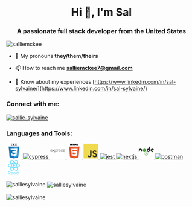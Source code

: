 <h1 align="center">Hi 👋, I'm Sal</h1>
<h3 align="center">A passionate full stack developer from the United States</h3>

<p align="left"> <img src="https://komarev.com/ghpvc/?username=salliemckee&label=Profile%20views&color=0e75b6&style=flat" alt="salliemckee" /> </p>

- 🌈 My pronouns **they/them/theirs**

- 📫 How to reach me **salliemckee7@gmail.com**

- 📄 Know about my experiences [https://www.linkedin.com/in/sal-sylvaine/](https://www.linkedin.com/in/sal-sylvaine/)

<h3 align="left">Connect with me:</h3>
<p align="left">
<a href="https://linkedin.com/in/sal-sylvaine" target="blank"><img align="center" src="https://raw.githubusercontent.com/rahuldkjain/github-profile-readme-generator/master/src/images/icons/Social/linked-in-alt.svg" alt="sallie-sylvaine" height="30" width="40" /></a>
</p>

<h3 align="left">Languages and Tools:</h3>
<p align="left"> <a href="https://www.w3schools.com/css/" target="_blank" rel="noreferrer"> <img src="https://raw.githubusercontent.com/devicons/devicon/master/icons/css3/css3-original-wordmark.svg" alt="css3" width="40" height="40"/> </a> <a href="https://www.cypress.io" target="_blank" rel="noreferrer"> <img src="https://raw.githubusercontent.com/simple-icons/simple-icons/6e46ec1fc23b60c8fd0d2f2ff46db82e16dbd75f/icons/cypress.svg" alt="cypress" width="40" height="40"/> </a> <a href="https://expressjs.com" target="_blank" rel="noreferrer"> <img src="https://raw.githubusercontent.com/devicons/devicon/master/icons/express/express-original-wordmark.svg" alt="express" width="40" height="40"/> </a> <a href="https://www.w3.org/html/" target="_blank" rel="noreferrer"> <img src="https://raw.githubusercontent.com/devicons/devicon/master/icons/html5/html5-original-wordmark.svg" alt="html5" width="40" height="40"/> </a> <a href="https://developer.mozilla.org/en-US/docs/Web/JavaScript" target="_blank" rel="noreferrer"> <img src="https://raw.githubusercontent.com/devicons/devicon/master/icons/javascript/javascript-original.svg" alt="javascript" width="40" height="40"/> </a> <a href="https://jestjs.io" target="_blank" rel="noreferrer"> <img src="https://www.vectorlogo.zone/logos/jestjsio/jestjsio-icon.svg" alt="jest" width="40" height="40"/> </a> <a href="https://nextjs.org/" target="_blank" rel="noreferrer"> <img src="https://cdn.worldvectorlogo.com/logos/nextjs-2.svg" alt="nextjs" width="40" height="40"/> </a> <a href="https://nodejs.org" target="_blank" rel="noreferrer"> <img src="https://raw.githubusercontent.com/devicons/devicon/master/icons/nodejs/nodejs-original-wordmark.svg" alt="nodejs" width="40" height="40"/> </a> <a href="https://postman.com" target="_blank" rel="noreferrer"> <img src="https://www.vectorlogo.zone/logos/getpostman/getpostman-icon.svg" alt="postman" width="40" height="40"/> </a> <a href="https://reactjs.org/" target="_blank" rel="noreferrer"> <img src="https://raw.githubusercontent.com/devicons/devicon/master/icons/react/react-original-wordmark.svg" alt="react" width="40" height="40"/> </a> </p>

<p><img align="left" src="https://github-readme-stats.vercel.app/api/top-langs?username=salliesylvaine&show_icons=true&locale=en&layout=compact" alt="salliesylvaine" /></p>

<p>&nbsp;<img align="center" src="https://github-readme-stats.vercel.app/api?username=salliesylvaine&show_icons=true&locale=en" alt="salliesylvaine" /></p>

<p><img align="center" src="https://github-readme-streak-stats.herokuapp.com/?user=salliesylvaine&" alt="salliesylvaine" /></p>
